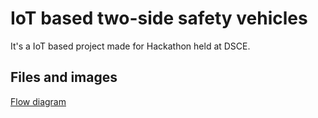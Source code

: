 # IoT based two-side safety vehicles 

It's a IoT based project made for Hackathon held at DSCE.


## Files and images

[Flow diagram](https://github.com/punith-kumar-pr/IOT-based-Two-side-safety-vehicles/blob/main/FlowDiagram.png)

